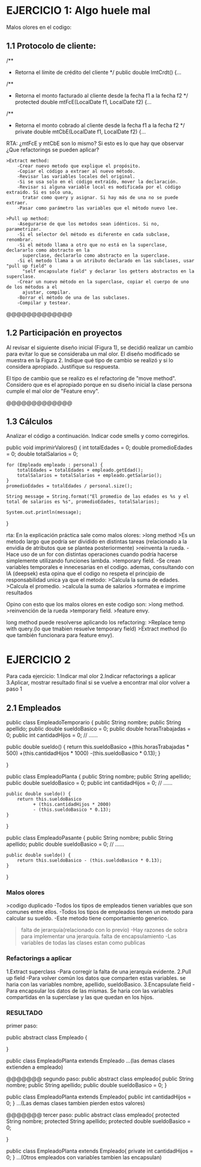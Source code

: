 <h1>EJERCICIO 1: Algo huele mal</h1>

Malos olores en el codigo:


<h2>1.1 Protocolo de cliente: </h2>

/** 
* Retorna el límite de crédito del cliente
*/
public double lmtCrdt() {...

/** 
* Retorna el monto facturado al cliente desde la fecha f1 a la fecha f2
*/
protected double mtFcE(LocalDate f1, LocalDate f2) {...

/** 
* Retorna el monto cobrado al cliente desde la fecha f1 a la fecha f2
*/
private double mtCbE(LocalDate f1, LocalDate f2) {...


RTA:
¿mtFcE y mtCbE son lo mismo?
Si esto es lo que hay que observar ¿Que refactorings se pueden aplicar?

    >Extract method:
        -Crear nuevo metodo que explique el propósito.
        -Copiar el código a extraer al nuevo método.
        -Revisar las variables locales del original.
        -Si se usa solo en el código extraído, mover la declaración.
        -Revisar si alguna variable local es modificada por el código extraido. Si es solo una,
          tratar como query y asignar. Si hay más de una no se puede extraer.
        -Pasar como parámetro las variables que el método nuevo lee.
    
    >Pull up method:
        -Asegurarse de que los metodos sean idénticos. Si no, parametrizar.
        -Si el selector del método es diferente en cada subclase, renombrar.
        -Si el método llama a otro que no está en la superclase, declararlo como abstracto en la
          superclase, declararlo como abstracto en la superclase.
        -Si el metodo llama a un atributo declarado en las subclases, usar "pull up field" o 
          "self encapsulate field" y declarar los getters abstractos en la superclase.
        -Crear un nuevo método en la superclase, copiar el cuerpo de uno de los métodos a el
          ajustar, compilar.
        -Borrar el método de una de las subclases.
        -Compilar y testear.

@@@@@@@@@@@@@

<h2>1.2 Participación en proyectos</h2>
Al revisar el siguiente diseño inicial (Figura 1), se decidió realizar un cambio para evitar lo que se consideraba un mal olor. El diseño modificado se muestra en la Figura 2. Indique qué tipo de cambio se realizó y si lo considera apropiado. Justifique su respuesta.

El tipo de cambio que se realizo es el refactoring de "move method". Considero que es el apropiado porque en su diseño inicial la clase persona cumple el mal olor de "Feature envy". 

@@@@@@@@@@@@@

<h2>1.3 Cálculos </h2>
Analizar el código a continuación. Indicar code smells y como corregirlos.

public void imprimirValores() {
	int totalEdades = 0;
	double promedioEdades = 0;
	double totalSalarios = 0;
	
	for (Empleado empleado : personal) {
		totalEdades = totalEdades + empleado.getEdad();
		totalSalarios = totalSalarios + empleado.getSalario();
	}
	promedioEdades = totalEdades / personal.size();
		
	String message = String.format("El promedio de las edades es %s y el total de salarios es %s", promedioEdades, totalSalarios);
	
	System.out.println(message);
}

rta:
En la explicación práctica sale como malos olores: 
    >long method
        >Es un metodo largo que podría ser dividido en distintas tareas (relacionado a la envidia de atributos que se plantea posteriormente)
    >reinventa la rueda.
        -Hace uso de un for con distintas operaciones cuando podría hacerse simplemente utilizando funciones lambda.
    >temporary field.
        -Se crean variables temporales e innecesarias en el codigo.
ademas, consultando con IA (deepsek) esta opina que el codigo no respeta el principio de responsabilidad unica ya que el metodo:
    >Calcula la suma de edades.
    >Calcula el promedio.
    >calcula la suma de salarios
    >formatea e imprime resultados

Opino con esto que los malos olores en este codigo son:
    >long method.
    >reinvención de la rueda
    >temporary field.
    >feature envy.

long method puede resolverse aplicando los refactoring:
    >Replace temp with query.(lo que tmabien resuelve temporary field)
    >Extract method (lo que también funcionara para feature envy).


<h1>EJERCICIO 2</h1>
Para cada ejercicio:
  1.Indicar mal olor
  2.Indicar refactorings a aplicar
  3.Aplicar, mostrar resultado final
  si se vuelve a encontrar mal olor volver a paso 1


<h2>2.1 Empleados</h2>

public class EmpleadoTemporario {
    public String nombre;
    public String apellido;
    public double sueldoBasico = 0;
    public double horasTrabajadas = 0;
    public int cantidadHijos = 0;
    // ......
    
public double sueldo() {
  return this.sueldoBasico
         +(this.horasTrabajadas * 500) 
         +(this.cantidadHijos * 1000) 
         -(this.sueldoBasico * 0.13);
  }

}

public class EmpleadoPlanta {
    public String nombre;
    public String apellido;
    public double sueldoBasico = 0;
    public int cantidadHijos = 0;
    // ......
    
    public double sueldo() {
        return this.sueldoBasico 
              + (this.cantidadHijos * 2000)
              - (this.sueldoBasico * 0.13);
    }
}

public class EmpleadoPasante {
    public String nombre;
    public String apellido;
    public double sueldoBasico = 0;
    // ......
    
    public double sueldo() {
        return this.sueldoBasico - (this.sueldoBasico * 0.13);
    }
}

<h3>Malos olores</h3>
  >codigo duplicado
    -Todos los tipos de empleados tienen variables que son comunes entre ellos.
    -Todos los tipos de empleados tienen un metodo para calcular su sueldo.
      -Este metodo tiene comportamiento generico.

  >falta de jerarquía(relacionado con lo previo)
    -Hay razones de sobra para implementar una jerarquía.
  >falta de encapsulamiento
    -Las variables de todas las clases estan como publicas

<h3>Refactorings a aplicar</h3>
1.Extract superclass
  -Para corregir la falta de una jerarquía evidente.
2.Pull up field
  -Para volver común los datos que comparten estas variables.
    se haria con las variables nombre, apellido, sueldoBasico.
3.Encapsulate field
  -Para encapsular los datos de las mismas.
    Se haria con las variables compartidas en la superclase y las que quedan en los hijos.



<h3>RESULTADO</h3>
primer paso:

public abstract class Empleado {

}

public class EmpleadoPlanta extends Empleado
...(las demas clases extienden a empleado)

@@@@@@@
segundo paso:
public abstract class empleado{
  public String nombre;
  public String apellido;
  public double sueldoBasico = 0;
}

public class EmpleadoPlanta extends Empleado{
  public int cantidadHijos = 0;
}
...(Las demas clases tambien pierden estos valores)

@@@@@@@
tercer paso:
public abstract class empleado{
  protected String nombre;
  protected String apellido;
  protected double sueldoBasico = 0;

}

public class EmpleadoPlanta extends Empleado{
  private int cantidadHijos = 0;
}
...(Otros empleados con variables tambien las encapsulan)



